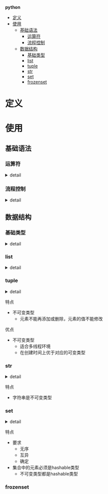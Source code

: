 **python**
- [定义](#定义)
- [使用](#使用)
  - [基础语法](#基础语法)
    - [运算符](#运算符)
    - [流程控制](#流程控制)
  - [数据结构](#数据结构)
    - [基础类型](#基础类型)
    - [list](#list)
    - [tuple](#tuple)
    - [str](#str)
    - [set](#set)
    - [frozenset](#frozenset)

# 定义 #

# 使用 #
## 基础语法 ##
### 运算符 ###
<details>
<summary>detail</summary>

```
- 算术运算符  
  `+、-、*、/、//、%、**`
- 比较运算符  
  `>、>=、<、<=、==、!=`
- 逻辑运算符  
  `and、or、not`
- 位运算符  
  `&、｜、～、^、>>、<<`
- 成员运算符  
  `is、is not、in、not in`
- 赋值运算符  
  `=、:=`
```
</details>

### 流程控制 ###
<details>
<summary>detail</summary>

```
- 分支结构
  if condition :
  elif condition :
  else :

  match variable :  # python3.10
    case value :
    case _ :    
- 循环结构
  for value in list:
  while condition:
  
  continue 、break
  终止外层循环 使用变量标志
```
</details>

## 数据结构 ##
### 基础类型 ###
<details>
<summary>detail</summary>

```
print(0b100)            # 二进制整数
print(0o100)            # 八进制整数
print(100)              # 十进制整数
print(0x100)            # 十六进制整数
print(123.456)          # 数学写法
print(1.23456e2)        # 科学计数法
print('hello world')    # 字符串
print(True)             # bool
print(False)            # bool
```
</details>

### list ###
<details>
<summary>detail</summary>

```
- 定义
  - 字面量
    a = [1, 'a', True]
    b = a[start:end:stride] # 开始、结束、跨度
  - 函数
    c = list('hello world')
  - 生成式
    d = [i ** 2 for i in range(10)]
- 使用
  - append
  - insert
  - remove  # 删除第一个
  - pop
  - clear
  - index
  - count
  - sort
  - reverse
```
</details>

### tuple ###
<details>
<summary>detail</summary>

```
- 定义
  a = (1, 'a', True)
- 打包&解包
  a = 1, 'a', True, 100
  b, *c, d = a
- tuple & list互相转化
  fruit = ['apple', 'banana', 'orange']
  a = tuple(fruit)
  b = list(a)
```
</details>

特点  
- 不可变类型  
  - 元素不能再添加或删除，元素的值不能修改  
 
优点  
- 不可变类型  
  - 适合多线程环境  
  - 在创建时间上优于对应的可变类型  
  
### str ###
<details>
<summary>detail</summary>

```
- 定义
  s1 = 'hello, world!'
  s2 = "你好，世界"
  s3 = '''hello,    # 多行注释
  wonderful
  world!'''
- 转义 & 原始字符串
  a = r'a\r\nb'
- 使用
  - len  # 获取字符串长度
  - capitalize  # 字符串首字母大写
  - title  # 字符串每个单词首字母大写
  - upper  # 字符串转大写
  - lower  # 字符串转小写
  - find  # 找不到指定的字符串会返回-1
  - index  # 找不到指定的字符串会引发ValueError错误
  - rfind  # 逆向查找
  - rindex # 逆向查找
  - startswith  # 以某个字符串开头
  - endswith  # 以某个字符串结尾
  - isdigit  # 字符串是不是完全由数字构成的
  - isalpha  # 字符串是不是完全由字母构成的
  - isalnum  # 字符串是不是由字母和数字构成的
  - center  # 居中
  - ljust  # 左对齐
  - rjust  # 右对齐
  - zfill  # 左侧补零
  - %  # 格式化
  - format  # 格式化
  - f'  # 格式化
  - strip  # 修剪掉左右两端指定字符
  - lstrip
  - rstrip
  - replace  # 用新的内容替换字符串中指定的内容
  - split  # 字符串拆分
  - join  # 字符串合并
  - encode  # 编码
  - decode  # 解码
```
</details>

特点  
- 字符串是不可变类型  

### set ###
<details>
<summary>detail</summary>

```
-定义
  - 字面量
    a = {1, 2, 3}
  - 函数
    b = set('hello')
    c = set([1, 2, 3])
  - 生成式
    d = {num for num in range(1, 20) if num % 3 == 0 or num % 7 == 0}
- 使用
  - &  交集
  - |  并集
  - ～  差集
  - ^  对称差
  - == !=  相等
  - < <=  真子集|子集
  - > >=  真超集｜超集
  - issubset  子集
  - issuperset  超集
  - add  # 添加元素
  - remove # 删除元素，不存在报KeyError错误
  - discard  # 删除元素
  - clear  # 清空元素
  - isdisjoint  # 判断两个集合有没有相同的元素，如果没有相同元素，该方法返回True
```
</details>

特点
- 要求
  - 无序
  - 互异
  - 确定  
- 集合中的元素必须是hashable类型
  - 不可变类型都是hashable类型

### frozenset ###


